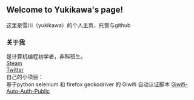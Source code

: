 ## Welcome to Yukikawa's page!

 这里是雪川（yukikawa）的个人主页，托管与github  
### 关于我  
是计算机编程初学者，非科班生。  
[Steam](https://steamcommunity.com/id/furry-yuki)  
[Twitter](https://twitter.com/yukikawaqaq)  
自己的小项目：  
基于python selenium 和 firefox geckodriver 的 Giwifi 自动认证脚本 [Giwifi-Auto-Auth-Public](https://github.com/TinQlo/Giwifi-Auto-Auth-Public)
